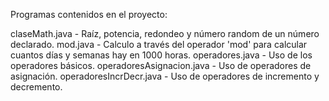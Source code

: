 Programas contenidos en el proyecto:

claseMath.java - Raíz, potencia, redondeo y número random de un número declarado.
mod.java - Calculo a través del operador 'mod' para calcular cuantos días y semanas hay en 1000 horas.
operadores.java - Uso de los operadores básicos.
operadoresAsignacion.java - Uso de operadores de asignación.
operadoresIncrDecr.java - Uso de operadores de incremento y decremento.
